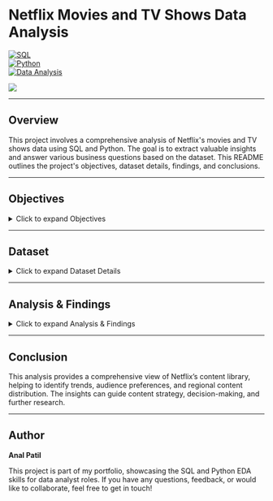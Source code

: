 # Netflix Movies and TV Shows Data Analysis

[![SQL](https://img.shields.io/badge/SQL-Skills-blue)](https://www.sql.org/)  
[![Python](https://img.shields.io/badge/Python-EDA-green)](https://www.python.org/)  
[![Data Analysis](https://img.shields.io/badge/Data-Analysis-orange)](https://www.python.org/)


![](https://github.com/aanalpatil24/Netflix_Sql_Analysis/blob/dcae74132dd5bb9e58464137e0ab2742c5b60ec6/logo.png)

---

## Overview

This project involves a comprehensive analysis of Netflix's movies and TV shows data using SQL and Python. The goal is to extract valuable insights and answer various business questions based on the dataset. This README outlines the project's objectives, dataset details, findings, and conclusions.

---

## Objectives

<details>
<summary>Click to expand Objectives</summary>

- Analyze the distribution of content types (Movies or TV Shows).  
- Identify the most common ratings for movies and TV shows.  
- List and analyze content based on release years, countries, and durations.  
- Explore and categorize content based on specific criteria and keywords.  

</details>

---

## Dataset

<details>
<summary>Click to expand Dataset Details</summary>

- **Source:** Kaggle  
- **Dataset Link:** [Netflix Movies & TV Shows Dataset](https://www.kaggle.com/datasets/shivamb/netflix-shows?resource=download)  
- **Columns include:** `show_id`, `type`, `title`, `director`, `cast`, `country`, `date_added`, `release_year`, `rating`, `duration`, `listed_in`, `description`  

</details>

---

## Analysis & Findings

<details>
<summary>Click to expand Analysis & Findings</summary>

- **Content Distribution:** The dataset contains a mix of Movies and TV Shows with diverse genres.  
- **Common Ratings:** Most common ratings highlight the target audience for Netflix content.  
- **Geographical Insights:** Top countries and the average number of content releases by India showcase regional content trends.  
- **Content Categorization:** Categorizing content by keywords or genres helps understand the nature of content available on Netflix.  

</details>

---

## Conclusion

This analysis provides a comprehensive view of Netflix’s content library, helping to identify trends, audience preferences, and regional content distribution. The insights can guide content strategy, decision-making, and further research.

---

## Author

**Anal Patil**  

This project is part of my portfolio, showcasing the SQL and Python EDA skills for data analyst roles. If you have any questions, feedback, or would like to collaborate, feel free to get in touch!
